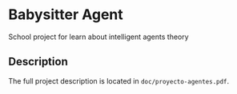 # Babysitter Agent
School project for learn about intelligent agents theory

## Description
The full project description is located in `doc/proyecto-agentes.pdf`.

